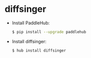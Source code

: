 # diffsinger
* Install PaddleHub: 

    ```bash
    $ pip install --upgrade paddlehub
    ```

* Install diffsinger: 

    ```bash
    $ hub install diffsinger
    ```
